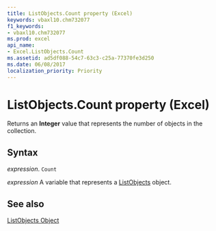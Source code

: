 ```yaml
---
title: ListObjects.Count property (Excel)
keywords: vbaxl10.chm732077
f1_keywords:
- vbaxl10.chm732077
ms.prod: excel
api_name:
- Excel.ListObjects.Count
ms.assetid: ad5df088-54c7-63c3-c25a-77370fe3d250
ms.date: 06/08/2017
localization_priority: Priority
---
```



# ListObjects.Count property (Excel)

Returns an  **Integer** value that represents the number of objects in the collection.


## Syntax

_expression_. `Count`

_expression_ A variable that represents a [ListObjects](Excel.ListObjects.md) object.


## See also


[ListObjects Object](Excel.ListObjects.md)

